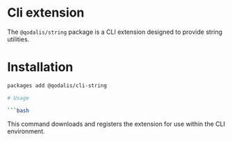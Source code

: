 # Cli extension

The `@qodalis/string` package is a CLI extension designed to provide string utilities.

# Installation

````bash
packages add @qodalis/cli-string

# Usage

```bash

````

This command downloads and registers the extension for use within the CLI environment.
